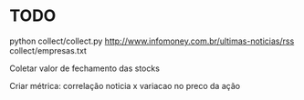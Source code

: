 # TODO

python collect/collect.py http://www.infomoney.com.br/ultimas-noticias/rss collect/empresas.txt 

Coletar valor de fechamento das stocks

Criar métrica: correlação noticia x variacao no preco da ação